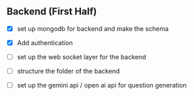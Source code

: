 ## Backend (First Half)
- [x] set up mongodb for backend and make the schema
- [x] Add authentication 
- [ ] set up the web socket layer for the backend 
- [ ] structure the folder of the backend 
- [ ] set up the gemini api / open ai api for question generation 

